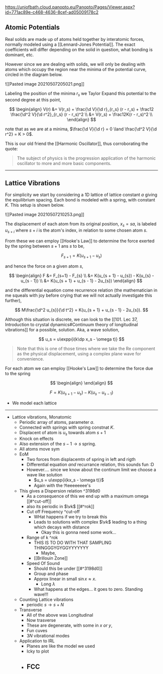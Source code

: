 https://uniofbath.cloud.panopto.eu/Panopto/Pages/Viewer.aspx?id=771ac89e-c468-4636-8cef-ad05009178c2

## Atomic Potentials

Real solids are made up of atoms held together by interatomic forces, normally modeled using a [[Lennard-Jones Potential]]. The exact coefficients will differ depending on the solid in question, what bonding is dominant, etc.

However since we are dealing with solids, we will only be dealing with atoms which occupy the region near the minima of the potential curve, circled in the diagram below.

![[Pasted image 20210507205021.png]]

Labeling the position of the minima $r_s$ we Taylor Expand this potential to the second degree at this point,

$$
\begin{align}
V(r)
&= V(r_s) + \frac{\d V}{\d r}_{r_s} (r - r_s) + \frac12 \frac{\d^2 V}{\d r^2}_{r_s} (r - r_s)^2 \\
&= V(r_s) + \frac12K(r - r_s)^2 \\
\end{align}
$$

note that as we are at a minima, $\frac{\d V}{\d r} = 0 \land \frac{\d^2 V}{\d r^2} = K > 0$.

This is our old friend the [[Harmonic Oscillator]], thus corroborating the quote:

> The subject of physics is the progression application of the harmonic oscillator to more and more basic components.

---

## Lattice Vibrations

For simplicity we start by considering a 1D lattice of lattice constant $a$ giving the equilibrium spacing. Each bond is modeled with a spring, with constant $K$. This setup is shown below.

![[Pasted image 20210507210253.png]]

The displacement of each atom from its original position, $x_s = sa$, is labeled $u_{s + i}$ where $s + i$ is the atom's index, in relation to some chosen atom $s$. 

From these we can employ [[Hooke's Law]] to determine the force exerted by the spring between $s+1$ ans $s$ to be,

$$
F_{s+1} = K(u_{s + 1} - u_{s})
$$

and hence the force on a given atom $s$,

$$
\begin{align}
F
&= F_{s+1} - F_{s} \\
&= K(u_{s + 1} - u_{s}) - K(u_{s} - u_{s - 1}) \\
&= K(u_{s + 1} + u_{s - 1} - 2u_{s})
\end{align}
$$

and the differential equation come recurrence relation (the mathematician in me squeals with joy before crying that we will not actually investigate this further),

$$
M\frac{\d^2 u_{s}}{\d t^2} = K(u_{s + 1} + u_{s - 1} - 2u_{s}).
$$

Although this situation is discrete, we can look to the [[101. Lec 37, Introduction to crystal dynamics#Continuum theory of longitudinal vibrations]] for a possible, solution. Aka, a wave solution, 

$$
u_s = u\expp{i(k\dp x_s - \omega t)}
$$

> Note that this is one of those times where we take the $\mathrm{Re}$ component as the physical displacement, using a complex plane wave for convenience.


For each atom we can employ [[Hooke's Law]] to determine the force due to the spring 

$$
\begin{align}
\end{align}
$$

$$
F =
K(u_{s + 1} - u_{s}) - K(u_{s} - u_{s - 1})
$$

- We model each lattice 

---

- Lattice vibrations, Monatomic
	- Periodic array of atoms, parameter $a$.
	- Connected with springs with spring constnat $K$.
	- Displacent of atom is $u_s$ towards atom $s+1$
	- Knock on effects
	- Also extension of the $s-1 \to s$ spring.
	- All atoms move sym
	- EoM
		- Two forces from displacemtn of spring in left and rigth
		- Differential equation *and* recurrance relation, this sounds fun :D
		- However.... since we know about the continum limit we choose a wave like solution
			- $u_s = u\expp{i(kx_s - \omega t)}$
			- Again with the $\Re$eeeeeeee's
	- This gives a Dispersion relation ^3198d0
		- As a consequence of this we end up with a maximum omega [[#^cut-off]]
		- also its periodic in $\vk$ [[#^rok]]
		- Cut off Frequency ^cut-off
			- WHat happens if we try to break this
			- Leads to solutions with complex $\vk$ leading to a thing which decays with distance
				- Okay this is gonna need some work...
		- Range of k ^rok
			- THIS IS TO DO WITH THAT SAMPLING THINGGGYGYGGYYYYYYY
				- Maybe,
			- [[Brillouin Zone]]
		- Speed	Of Sound
			- Should this be under [[#^3198d0]]
			- Group and phase
			- Approx linear in small $\sin x \approx x$.
				- Long $\lambda$
			- What happens at the edges... it goes to zero. Standing wave!!!
	- Counting Lattice vibrations
		- periodic $s \to s + N$
	- Transverse 
		- All of the above was Longitudinal
		- Now trasverse
		- These are degenerate, with some in $x\ or\ y$,
		- Fun cuves
		- $3N$ vibrational modes
	- Application to IRL
		- Planes are like the model we used
		- Icky to plot
		- FCC
			- 